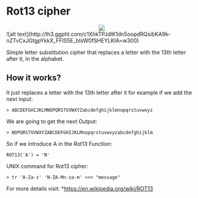 # Rot13 cipher
<div style="text-align:center"><img src ="http://lh3.ggpht.com/c1XhkTPJdlK1dn5oopdRQsibKA9k-nZTvCxJGtgpYkkX_FFlS5E_bIsW0fSHEYLKIA=w300" /></div>
![alt text](http://lh3.ggpht.com/c1XhkTPJdlK1dn5oopdRQsibKA9k-nZTvCxJGtgpYkkX_FFlS5E_bIsW0fSHEYLKIA=w300)

Simple letter substitution cipher that replaces a letter with the 13th letter after it, in the alphabet.

## How it works?

It just replaces a letter with the 13th letter after it for example if we add the next input:

```
> ABCDEFGHIJKLMNOPQRSTUVWXYZabcdefghijklmnopqrstuvwxyz 
```
We are going to get the next Output:

```
> NOPQRSTUVWXYZABCDEFGHIJKLMnopqrstuvwxyzabcdefghijklm  
```

So if we introduce A in the Rot13 Function:
```
ROT13('A') = 'N'
```
UNIX command for Rot13 cipher: 

```
> tr 'A-Za-z' 'N-ZA-Mn-za-m' <<< "message"  
```


For more details visit:
*https://en.wikipedia.org/wiki/ROT13
